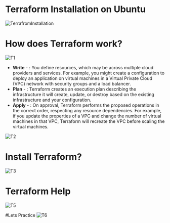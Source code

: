 # Terraform Installation on Ubuntu

![TerrafromInstallation](https://github.com/Manikannanmarimuthu/DevOps/assets/33453427/f691bd6e-1ece-4802-aff3-e0b13cc74af9)

# How does Terraform work?
![T1](https://github.com/Manikannanmarimuthu/DevOps/assets/33453427/d9780ac3-0bb8-4879-abd3-b0dcb7e0312f)

- **Write** - : You define resources, which may be across multiple cloud providers and services. For example, you might create a configuration to deploy an application on virtual machines in a Virtual Private Cloud (VPC) network with security groups and a load balancer.
- **Plan** -  : Terraform creates an execution plan describing the infrastructure it will create, update, or destroy based on the existing infrastructure and your configuration.
- **Apply** - : On approval, Terraform performs the proposed operations in the correct order, respecting any resource dependencies. For example, if you update the properties of a VPC and change the number of virtual machines in that VPC, Terraform will recreate the VPC before scaling the virtual machines.

![T2](https://github.com/Manikannanmarimuthu/DevOps/assets/33453427/5ece280a-4311-4d78-9fbb-d8393fc09781)

# Install Terraform?
![T3](https://github.com/Manikannanmarimuthu/DevOps/assets/33453427/1e6f2881-b6c4-4803-ae9a-edbcdcb28ac1)

# Terraform Help
![T5](https://github.com/Manikannanmarimuthu/DevOps/assets/33453427/483edf64-d662-4a40-a9a7-3b5eaddbffd4)

#Lets Practice 
![T6](https://github.com/Manikannanmarimuthu/DevOps/assets/33453427/589be39d-822a-408a-b9ae-3f5e1ea1f1bb)

